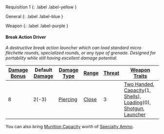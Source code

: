 
Requisition 1
{: .label .label-yellow }

General
{: .label .label-blue }

Weapon
{: .label .label-purple }
#### Break Action Driver
*A destructive break action launcher which can load standard micro fléchette rounds, specialized rounds, or any type of grenade. Designed for portability while still having excellent damage potential.*

| [Damage Bonus](Game/Core/Weapons#Damage%20Bonus) | Default [Damage](Game/Core/Weapons#Calculating%20Damage) | [Damage Type](Game/Core/Weapons#Damage%20Type) | [Range](Game/Core/Weapons#Range) | [Threat](Game/Core/Weapons#Threat) | [Weapon Traits](Game/Core/Weapon-Traits) |
| ---- | ---- | ---- | ---- | ---- | ---- |
| 8 | 2(-3) | [Piercing](Game/Core/Injury#Piercing) | [Close](Game/Core/Movement#Close) | 3 | [Two Handed](Game/Core/Weapon-Traits#Two%20Handed), [Capacity](Game/Core/Weapon-Traits#Capacity(X,%20Type))(1, [Shells](Game/Munition-Details#Shells)), [Loading](Game/Core/Weapon-Traits#Loading(X))(0), [Shotgun](Game/Core/Weapon-Traits#Shotgun), [Launcher](Game/Core/Weapon-Traits#Launcher) |

You can also bring [Munition Capacity](Additional-Attributes#Munition%20Capacity) worth of [Specialty Ammo](Munition-Details#Specialty%20Ammo).

